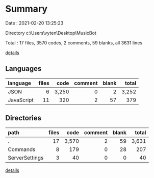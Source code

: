 # Summary

Date : 2021-02-20 13:25:23

Directory c:\Users\vyten\Desktop\MusicBot

Total : 17 files,  3570 codes, 2 comments, 59 blanks, all 3631 lines

[details](details.md)

## Languages
| language | files | code | comment | blank | total |
| :--- | ---: | ---: | ---: | ---: | ---: |
| JSON | 6 | 3,250 | 0 | 2 | 3,252 |
| JavaScript | 11 | 320 | 2 | 57 | 379 |

## Directories
| path | files | code | comment | blank | total |
| :--- | ---: | ---: | ---: | ---: | ---: |
| . | 17 | 3,570 | 2 | 59 | 3,631 |
| Commands | 8 | 179 | 0 | 28 | 207 |
| ServerSettings | 3 | 40 | 0 | 0 | 40 |

[details](details.md)